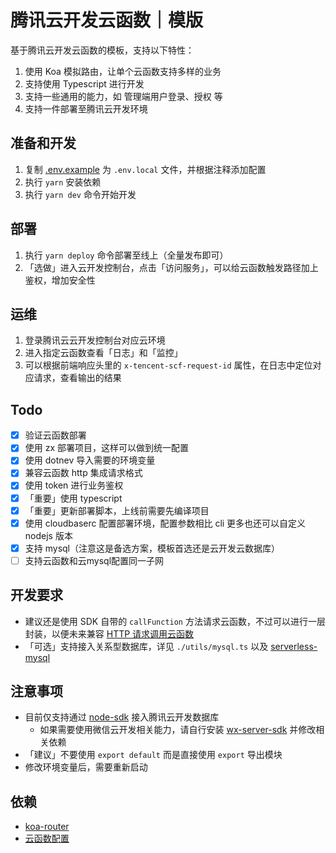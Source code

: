 # 腾讯云开发云函数｜模版

基于腾讯云开发云函数的模板，支持以下特性：

1. 使用 Koa 模拟路由，让单个云函数支持多样的业务
2. 支持使用 Typescript 进行开发
3. 支持一些通用的能力，如 管理端用户登录、授权 等
4. 支持一件部署至腾讯云开发环境

## 准备和开发

1. 复制 [.env.example](./.env.example) 为 `.env.local` 文件，并根据注释添加配置
2. 执行 `yarn` 安装依赖
3. 执行 `yarn dev` 命令开始开发

## 部署

1. 执行 `yarn deploy` 命令部署至线上（全量发布即可）
2. 「选做」进入云开发控制台，点击「访问服务」，可以给云函数触发路径加上鉴权，增加安全性

## 运维

1. 登录腾讯云云开发控制台对应云环境
2. 进入指定云函数查看「日志」和「监控」
3. 可以根据前端响应头里的 `x-tencent-scf-request-id` 属性，在日志中定位对应请求，查看输出的结果

## Todo

+ [x] 验证云函数部署
+ [x] 使用 zx 部署项目，这样可以做到统一配置
+ [x] 使用 dotnev 导入需要的环境变量
+ [x] 兼容云函数 http 集成请求格式
+ [x] 使用 token 进行业务鉴权
+ [x] 「重要」使用 typescript
+ [x] 「重要」更新部署脚本，上线前需要先编译项目
+ [x] 使用 cloudbaserc 配置部署环境，配置参数相比 cli 更多也还可以自定义 nodejs 版本
+ [x] 支持 mysql（注意这是备选方案，模板首选还是云开发云数据库）
+ [ ] 支持云函数和云mysql配置同一子网

## 开发要求

+ 建议还是使用 SDK 自带的 `callFunction` 方法请求云函数，不过可以进行一层封装，以便未来兼容 [HTTP 请求调用云函数](https://docs.cloudbase.net/service/access-cloud-function.html#kua-yu-chu-li)
+ 「可选」支持接入关系型数据库，详见 `./utils/mysql.ts` 以及 [serverless-mysql](https://github.com/jeremydaly/serverless-mysql)

## 注意事项

+ 目前仅支持通过 [node-sdk](https://docs.cloudbase.net/api-reference/server/node-sdk/database/database.html) 接入腾讯云开发数据库
  + 如果需要使用微信云开发相关能力，请自行安装 [wx-server-sdk](https://developers.weixin.qq.com/miniprogram/dev/wxcloud/guide/functions/wx-server-sdk.html) 并修改相关依赖
+ 「建议」不要使用 `export default` 而是直接使用 `export` 导出模块
+ 修改环境变量后，需要重新启动

## 依赖

+ [koa-router](https://github.com/koajs/router/blob/master/API.md)
+ [云函数配置](https://docs.cloudbase.net/cli-v1/functions/configs.html)
